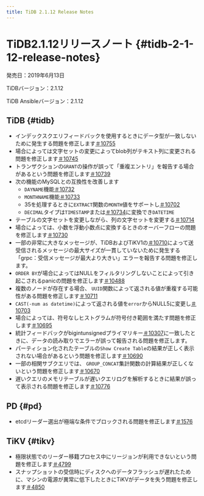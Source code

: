 ```yaml
---
title: TiDB 2.1.12 Release Notes
---
```


# TiDB2.1.12リリースノート {#tidb-2-1-12-release-notes}

発売日：2019年6月13日

TiDBバージョン：2.1.12

TiDB Ansibleバージョン：2.1.12

## TiDB {#tidb}

-   インデックスクエリフィードバックを使用するときにデータ型が一致しないために発生する問題を修正します[＃10755](https://github.com/pingcap/tidb/pull/10755)
-   場合によっては文字セットの変更によってblob列がテキスト列に変更される問題を修正します[＃10745](https://github.com/pingcap/tidb/pull/10745)
-   トランザクションの`GRANT`の操作が誤って「重複エントリ」を報告する場合があるという問題を修正します[＃10739](https://github.com/pingcap/tidb/pull/10739)
-   次の機能のMySQLとの互換性を改善します
    -   `DAYNAME`機能[＃10732](https://github.com/pingcap/tidb/pull/10732)
    -   `MONTHNAME`機能[＃10733](https://github.com/pingcap/tidb/pull/10733)
    -   35を処理するときに`EXTRACT`関数の`MONTH`値をサポートし[＃10702](https://github.com/pingcap/tidb/pull/10702)
    -   `DECIMAL`タイプは`TIMESTAMP`または[＃10734](https://github.com/pingcap/tidb/pull/10734)に変換でき`DATETIME`
-   テーブルの文字セットを変更しながら、列の文字セットを変更する[＃10714](https://github.com/pingcap/tidb/pull/10714)
-   場合によっては、小数を浮動小数点に変換するときのオーバーフローの問題を修正します[＃10730](https://github.com/pingcap/tidb/pull/10730)
-   一部の非常に大きなメッセージが、TiDBおよびTiKV1の[＃10710](https://github.com/pingcap/tidb/pull/10710)によって送受信されるメッセージの最大サイズが一貫していないために発生する「grpc：受信メッセージが最大より大きい」エラーを報告する問題を修正します。
-   `ORDER BY`が場合によってはNULLをフィルタリングしないことによって引き起こされるpanicの問題を修正します[＃10488](https://github.com/pingcap/tidb/pull/10488)
-   複数のノードが存在する場合、 `UUID`関数によって返される値が重複する可能性がある問題を修正します[＃10711](https://github.com/pingcap/tidb/pull/10711)
-   `CAST(-num as datetime)`によって返される値を`error`からNULL5に変更し[＃10703](https://github.com/pingcap/tidb/pull/10703)
-   場合によっては、符号なしヒストグラムが符号付き範囲を満たす問題を修正します[＃10695](https://github.com/pingcap/tidb/pull/10695)
-   統計フィードバックがbigintunsignedプライマリキー[＃10307](https://github.com/pingcap/tidb/pull/10307)に一致したときに、データの読み取りでエラーが誤って報告される問題を修正します。
-   パーティション化されたテーブルの`Show Create Table`の結果が正しく表示されない場合があるという問題を修正します[＃10690](https://github.com/pingcap/tidb/pull/10690)
-   一部の相関サブクエリでは、 `GROUP_CONCAT`集計関数の計算結果が正しくないという問題を修正します[＃10670](https://github.com/pingcap/tidb/pull/10670)
-   遅いクエリのメモリテーブルが遅いクエリログを解析するときに結果が誤って表示される問題を修正します[＃10776](https://github.com/pingcap/tidb/pull/10776)

## PD {#pd}

-   etcdリーダー選出が極端な条件でブロックされる問題を修正します[＃1576](https://github.com/pingcap/pd/pull/1576)

## TiKV {#tikv}

-   極限状態でのリーダー移籍プロセス中にリージョンが利用できないという問題を修正します[＃4799](https://github.com/tikv/tikv/pull/4734)
-   スナップショットの受信時にディスクへのデータフラッシュが遅れたために、マシンの電源が異常に低下したときにTiKVがデータを失う問題を修正します[＃4850](https://github.com/tikv/tikv/pull/4850)
